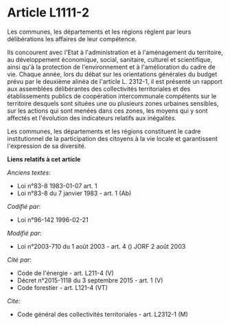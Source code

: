 # Article L1111-2

Les communes, les départements et les régions règlent par leurs délibérations les affaires de leur compétence.

Ils concourent avec l'Etat à l'administration et à l'aménagement du territoire, au développement économique, social,
sanitaire, culturel et scientifique, ainsi qu'à la protection de l'environnement et à l'amélioration du cadre de vie. Chaque
année, lors du débat sur les orientations générales du budget prévu par le deuxième alinéa de l'article L. 2312-1, il est
présenté un rapport aux assemblées délibérantes des collectivités territoriales et des établissements publics de coopération
intercommunale compétents sur le territoire desquels sont situées une ou plusieurs zones urbaines sensibles, sur les actions
qui sont menées dans ces zones, les moyens qui y sont affectés et l'évolution des indicateurs relatifs aux inégalités.

Les communes, les départements et les régions constituent le cadre institutionnel de la participation des citoyens à la vie
locale et garantissent l'expression de sa diversité.

**Liens relatifs à cet article**

_Anciens textes_:

  - Loi n°83-8 1983-01-07 art. 1
  - Loi n°83-8 du 7 janvier 1983 - art. 1 (Ab)

_Codifié par_:

  - Loi n°96-142 1996-02-21

_Modifié par_:

  - Loi n°2003-710 du 1 août 2003 - art. 4 () JORF 2 août 2003

_Cité par_:

  - Code de l'énergie - art. L211-4 (V)
  - Décret n°2015-1118 du 3 septembre 2015 - art. 1 (V)
  - Code forestier - art. L121-4 (VT)

_Cite_:

  - Code général des collectivités territoriales - art. L2312-1 (M)
